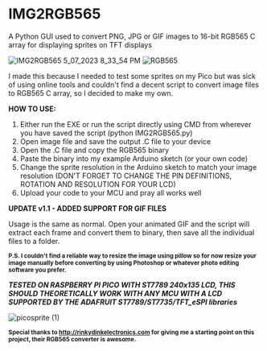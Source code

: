 # IMG2RGB565
A Python GUI used to convert PNG, JPG or GIF images to 16-bit RGB565 C array for displaying sprites on TFT displays

![IMG2RGB565 5_07_2023 8_33_54 PM](https://github.com/OldMate6288/IMG2RGB565/assets/93004427/e797d71e-086f-4665-83ad-add2f360d3f8)
![RGB565](https://github.com/OldMate6288/IMG2RGB565/assets/93004427/e943c74d-5ee5-4d71-85f2-78eecb8b9673)

I made this because I needed to test some sprites on my Pico but was sick of using online tools and couldn't find a decent script to convert image files to RGB565 C array, so I decided to make my own.

**HOW TO USE:**

1. Either run the EXE or run the script directly using CMD from wherever you have saved the script (python IMG2RGB565.py)
2. Open image file and save the output .C file to your device
3. Open the .C file and copy the RGB565 binary
4. Paste the binary into my example Arduino sketch (or your own code)
5. Change the sprite resolution in the Arduino sketch to match your image resolution (DON'T FORGET TO CHANGE THE PIN DEFINITIONS, ROTATION AND RESOLUTION FOR YOUR LCD)
6. Upload your code to your MCU and pray all works well

**UPDATE v1.1 - ADDED SUPPORT FOR GIF FILES**

Usage is the same as normal. Open your animated GIF and the script will extract each frame and convert them to binary, then save all the individual files to a folder.

**<sub>P.S. I couldn't find a reliable way to resize the image using pillow so for now resize your image manually before converting by using Photoshop or whatever photo editing software you prefer.<sub/>**

***TESTED ON RASPBERRY PI PICO WITH ST7789 240x135 LCD, THIS SHOULD THEORETICALLY WORK WITH ANY MCU WITH A LCD SUPPORTED BY THE ADAFRUIT ST7789/ST7735/TFT_eSPI libraries***

![picosprite (1)](https://github.com/OldMate6288/IMG2RGB565/assets/93004427/aa25e666-f02d-4846-a615-1f0bd7f733dd)


**<sub>Special thanks to http://rinkydinkelectronics.com for giving me a starting point on this project, their RGB565 converter is awesome.<sub/>**
